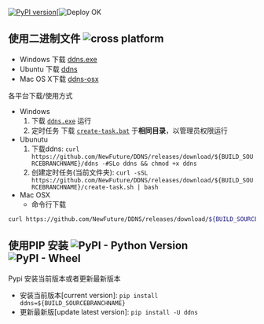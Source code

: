 [![PyPI version](https://img.shields.io/badge/DDNS-${BUILD_SOURCEBRANCHNAME}-1abc9c.svg?style=social)](https://pypi.org/project/ddns/${BUILD_SOURCEBRANCHNAME}/)[![Deploy OK](https://img.shields.io/badge/release-success-brightgreen.svg?style=flat-square)

## 使用二进制文件 ![cross platform](https://img.shields.io/badge/platform-windows_%7C%20linux_%7C%20osx-success.svg?style=flat-square)

* Windows 下载 [ddns.exe](https://github.com/NewFuture/DDNS/releases/download/${BUILD_SOURCEBRANCHNAME}/ddns.exe)
* Ubuntu 下载 [ddns](https://github.com/NewFuture/DDNS/releases/download/${BUILD_SOURCEBRANCHNAME}/ddns)
* Mac OS X下载 [ddns-osx](https://github.com/NewFuture/DDNS/releases/download/${BUILD_SOURCEBRANCHNAME}/ddns-osx)

各平台下载/使用方式

* Windows
    1. 下载 [`ddns.exe`](https://github.com/NewFuture/DDNS/releases/download/${BUILD_SOURCEBRANCHNAME}/ddns.exe) 运行
    2. 定时任务 下载 [`create-task.bat`](https://github.com/NewFuture/DDNS/releases/download/${BUILD_SOURCEBRANCHNAME}/create-task.bat) 于**相同目录**，以管理员权限运行
* Ubunutu
    1. 下载ddns: `curl https://github.com/NewFuture/DDNS/releases/download/${BUILD_SOURCEBRANCHNAME}/ddns -#SLo ddns && chmod +x ddns`
    2. 创建定时任务(当前文件夹): `curl -sSL https://github.com/NewFuture/DDNS/releases/download/${BUILD_SOURCEBRANCHNAME}/create-task.sh | bash`
* Mac OSX
    * 命令行下载
```sh
curl https://github.com/NewFuture/DDNS/releases/download/${BUILD_SOURCEBRANCHNAME}/ddns-osx -#SLo ddns && chmod +x ddns
```

## 使用PIP 安装 ![PyPI - Python Version](https://img.shields.io/pypi/pyversions/ddns.svg?style=flat-square) ![PyPI - Wheel](https://img.shields.io/pypi/wheel/ddns.svg?style=flat-square)
Pypi 安装当前版本或者更新最新版本
* 安装当前版本[current version]: `pip install ddns=${BUILD_SOURCEBRANCHNAME}`
* 更新最新版[update latest version]: `pip install -U ddns`